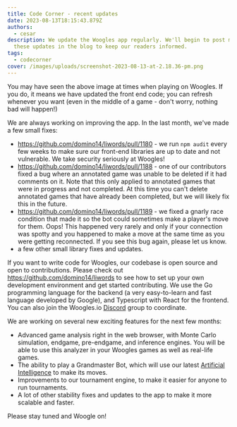 ```yaml
---
title: Code Corner - recent updates
date: 2023-08-13T18:15:43.879Z
authors:
  - cesar
description: We update the Woogles app regularly. We'll begin to post more about
  these updates in the blog to keep our readers informed.
tags:
  - codecorner
cover: /images/uploads/screenshot-2023-08-13-at-2.18.36-pm.png
---
```

You may have seen the above image at times when playing on Woogles. If you do, it means we have updated the front end code; you can refresh whenever you want (even in the middle of a game - don't worry, nothing bad will happen!)

We are always working on improving the app. In the last month, we've made a few small fixes:

* <https://github.com/domino14/liwords/pull/1180> - we run `npm audit` every few weeks to make sure our front-end libraries are up to date and not vulnerable. We take security seriously at Woogles!
* <https://github.com/domino14/liwords/pull/1188> - one of our contributors fixed a bug where an annotated game was unable to be deleted if it had comments on it. Note that this only applied to annotated games that were in progress and not completed. At this time you can't delete annotated games that have already been completed, but we will likely fix this in the future.
* <https://github.com/domino14/liwords/pull/1189> - we fixed a gnarly race condition that made it so the bot could sometimes make a player's move for them. Oops! This happened very rarely and only if your connection was spotty and you happened to make a move at the same time as you were getting reconnected. If you see this bug again, please let us know.
* a few other small library fixes and updates.

If you want to write code for Woogles, our codebase is open source and open to contributions. Please check out <https://github.com/domino14/liwords> to see how to set up your own development environment and get started contributing. We use the Go programming language for the backend (a very easy-to-learn and fast language developed by Google), and Typescript with React for the frontend. You can also join the Woogles.io [Discord](https://discord.gg/GqkUqA7ENm) group to coordinate.

We are working on several new exciting features for the next few months:

- Advanced game analysis right in the web browser, with Monte Carlo simulation, endgame, pre-endgame, and inference engines. You will be able to use this analyzer in your Woogles games as well as real-life games.
- The ability to play a Grandmaster Bot, which will use our latest [Artificial Intelligence](https://github.com/domino14/macondo) to make its moves.
- Improvements to our tournament engine, to make it easier for anyone to run tournaments.
- A lot of other stability fixes and updates to the app to make it more scalable and faster.

Please stay tuned and Woogle on!